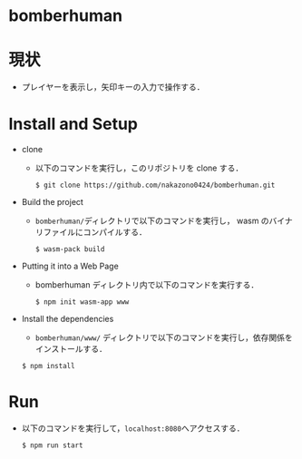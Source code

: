 # bomberhuman
# 現状
- プレイヤーを表示し，矢印キーの入力で操作する．

# Install and Setup
- clone
  - 以下のコマンドを実行し，このリポジトリを clone する．

    ```
    $ git clone https://github.com/nakazono0424/bomberhuman.git
    ```

- Build the project
  - ` bomberhuman/ `ディレクトリで以下のコマンドを実行し， wasm のバイナリファイルにコンパイルする．

    ```
    $ wasm-pack build
    ```

- Putting it into a Web Page
  - bomberhuman ディレクトリ内で以下のコマンドを実行する．
  
    ```
    $ npm init wasm-app www
    ```

- Install the dependencies  
  - `bomberhuman/www/` ディレクトリで以下のコマンドを実行し，依存関係をインストールする．
  
  ```
  $ npm install
  ```
# Run
- 以下のコマンドを実行して，`localhost:8080`へアクセスする．
   
  ```
  $ npm run start
  ```
